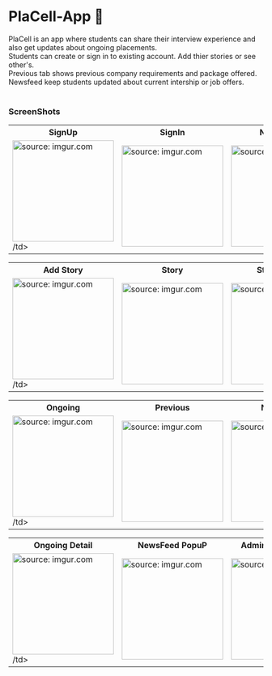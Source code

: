  # PlaCell-App :iphone:
PlaCell is an app where students can share their interview experience and also get updates about ongoing placements.<br>
Students can create or sign in to existing account. Add thier stories or see other's.<br>
Previous tab shows previous company requirements and package offered.<br>
Newsfeed keep students updated about current intership or job offers.<br>
<br>
### ScreenShots
<table>
  <tbody>
    <tr>
      <th>SignUp</th>
      <th>SignIn</th>
      <th>NavDrawer</th>
    </tr>
    <tr>
      <td><img src="https://i.imgur.com/f8d701N.png" title="source: imgur.com" width=200px/>/td>
      <td><img src="https://i.imgur.com/YxlNTz3.png" title="source: imgur.com" width=200px/></td>
      <td><img src="https://i.imgur.com/bKWq5Xx.png" title="source: imgur.com" width=200px/></td>
    </tr>
  </tbody>
</table>

<table>
  <tbody>
    <tr>
      <th>Add Story</th>
      <th>Story</th>
      <th>Story PopUp</th>
    </tr>
    <tr>
      <td><img src="https://i.imgur.com/zGsmIJb.png" title="source: imgur.com" width=200px/>/td>
      <td><img src="https://i.imgur.com/hDbwLfs.png" title="source: imgur.com" width=200px/></td>
      <td><img src="https://i.imgur.com/yFALJLz.png" title="source: imgur.com" width=200px/></td>
    </tr>
  </tbody>
</table>

<table>
  <tbody>
    <tr>
      <th>Ongoing</th>
      <th>Previous</th>
      <th>NewsFeed</th>
    </tr>
    <tr>
      <td><img src="https://i.imgur.com/Nb6n5El.png" title="source: imgur.com" width=200px/>/td>
      <td><img src="https://i.imgur.com/QdXsuJy.png" title="source: imgur.com" width=200px/></td>
      <td><img src="https://i.imgur.com/a04oZ3a.png" title="source: imgur.com" width=200px/></td>
    </tr>
  </tbody>
</table>

<table>
  <tbody>
    <tr>
      <th>Ongoing Detail</th>
      <th>NewsFeed PopuP</th>
      <th>Admin Delete PopUp</th>
    </tr>
    <tr>
      <td><img src="https://i.imgur.com/muMoWsB.png" title="source: imgur.com" width=200px/>/td>
      <td><img src="https://i.imgur.com/xvusAvp.png" title="source: imgur.com" width=200px/></td>
      <td><img src="https://i.imgur.com/zE0bAZm.png" title="source: imgur.com" width=200px/></td>
    </tr>
  </tbody>
</table>
